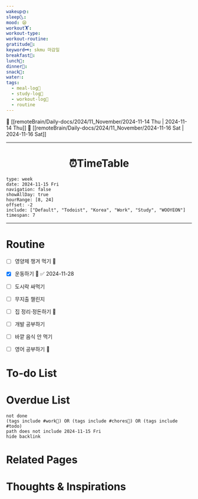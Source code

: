 ```yaml
---
wakeup🌞: 
sleep🌜: 
mood: 😪
workout🏋️: 
workout-type: 
workout-routine: 
gratitude🙏: 
keyword🗝️: skmu 마감일
breakfast🍳: 
lunch🍚: 
dinner🥗: 
snack🍬: 
water💧: 
tags:
  - meal-log📝
  - study-log📓
  - workout-log💪
  - routine
---
```


🔺 [[remoteBrain/Daily-docs/2024/11_November/2024-11-14 Thu | 2024-11-14 Thu]]
🔻 [[remoteBrain/Daily-docs/2024/11_November/2024-11-16 Sat | 2024-11-16 Sat]]
___
<h1> <center>⏰TimeTable </center> </h1>

```gEvent
type: week
date: 2024-11-15 Fri
navigation: false
showAllDay: true
hourRange: [8, 24]
offset: -2
include: ["Default", "Todoist", "Korea", "Work", "Study", "WOOYEON"]
timespan: 7
```

--- 


# Routine 

- [ ] 영양제 챙겨 먹기 🔼 
- [x] 운동하기 🔼 ✅ 2024-11-28
- [ ] 도시락 싸먹기 
- [ ] 무지출 챌린지 
- [ ] 집 정리·정돈하기 🔼
- [ ] 개발 공부하기
- [ ] 바깥 음식 안 먹기 
- [ ] 영어 공부하기 🔼 


# To-do List


# Overdue List
```tasks
not done
(tags include #work💼) OR (tags include #chores🧺) OR (tags include #todo)
path does not include 2024-11-15 Fri
hide backlink
```

# Related Pages



# Thoughts & Inspirations

